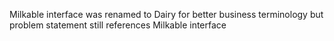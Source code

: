 Milkable interface was renamed to Dairy for better business terminology but problem statement still references Milkable interface
